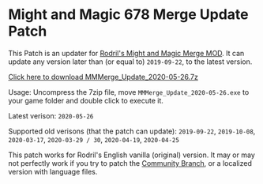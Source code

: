 # Might and Magic 678 Merge Update Patch

This Patch is an updater for [Rodril's Might and Magic Merge MOD](https://www.celestialheavens.com/forum/10/16657). It can update any version later than (or equal to) `2019-09-22`, to the latest version.

[Click here to download MMMerge_Update_2020-05-26.7z](https://github.com/might-and-magic/mmmerge-update-patch/releases/download/2020-05-26/MMMerge_Update_2020-05-26.7z)

Usage: Uncompress the 7zip file, move `MMMerge_Update_2020-05-26.exe` to your game folder and double click to execute it.

Latest verison: `2020-05-26`

Supported old verisons (that the patch can update): `2019-09-22`, `2019-10-08`, `2020-03-17`, `2020-03-29 / 30`, `2020-04-19`, `2020-04-25`

This patch works for Rodril's English vanilla (original) version. It may or may not perfectly work if you try to patch the [Community Branch](https://gitlab.com/templayer/mmmerge), or a localized version with language files.
